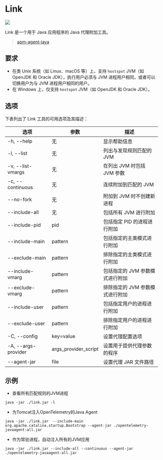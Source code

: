 # Link

![](https://wedoc.canway.net/imgs/img/嘉为蓝鲸.jpg)

Link 是一个用于 Java 应用程序的 Java 代理附加工具。

> [apm-agent-java](https://github.com/elastic/apm-agent-java)

## 要求

* 在类 Unix 系统（如 Linux、macOS 等）上，支持 `hostspot` JVM（如 OpenJDK 和 Oracle JDK），执行用户必须与 JVM 进程用户相同，或者可以切换用户为与
  JVM 进程用户相同的用户。
* 在 Windows 上，仅支持 `hostspot` JVM（如 OpenJDK 和 Oracle JDK）。

## 选项

下表列出了 Link 工具的可用选项及其描述：

| 选项                  | 参数                   | 描述                 |
|---------------------|----------------------|--------------------|
| -h, --help          | 无                    | 显示帮助信息             |
| -l, --list          | 无                    | 列出与发现规则匹配的 JVM     |
| -v, --list-vmargs   | 无                    | 在列出 JVM 时包括 JVM 参数 |
| -c, --continuous    | 无                    | 连续附加到匹配的 JVM       |
| --no-fork           | 无                    | 附加到 JVM 时不创建新进程    |
| --include-all       | 无                    | 包括所有 JVM 进行附加      |
| --include-pid       | pid                  | 包括指定 PID 的进程进行附加   |
| --include-main      | pattern              | 包括指定的主类模式进行附加      |
| --exclude-main      | pattern              | 排除指定的主类模式进行附加      |
| --include-vmarg     | pattern              | 包括指定的 JVM 参数模式进行附加 |
| --exclude-vmarg     | pattern              | 排除指定的 JVM 参数模式进行附加 |
| --include-user      | pattern              | 包括指定用户的进程进行附加      |
| --exclude-user      | pattern              | 排除指定用户的进程进行附加      |
| -C, --config        | key=value            | 设置代理配置选项           |
| -A, --args-provider | args_provider_script | 设置用于提供代理参数的程序      |
| --agent-jar         | file                 | 设置代理 JAR 文件路径      |

## 示例

* 查看所有匹配规则的JVM进程

```
java -jar ./link.jar -l
```

* 为Tomcat注入OpenTelemetry的Java Agent

```
java -jar ./link.jar  --include-main org.apache.catalina.startup.Bootstrap --agent-jar ./opentelemetry-javaagent-all.jar
```

* 作为常驻进程，自动注入所有的JVM应用
```
java -jar ./link.jar --include-all --continuous --agent-jar ./opentelemetry-javaagent-all.jar
```

